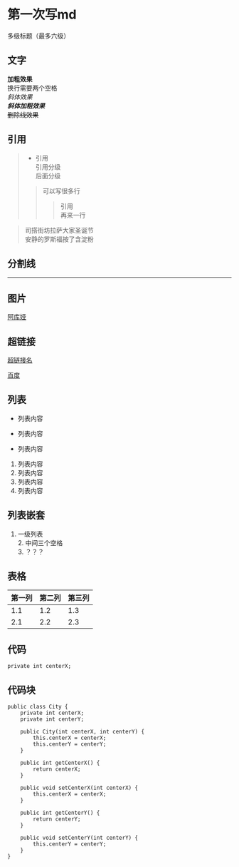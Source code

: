# 第一次写md

多级标题（最多六级）

## 文字

**加粗效果**  
换行需要两个空格  
*斜体效果*  
***斜体加粗效果***  
~~删除线效果~~  

## 引用

>- 引用  
>引用分级  
>后面分级
>
>>可以写很多行  
>>>引用  
>>>再来一行

>司搭街坊拉萨大家圣诞节  
安静的罗斯福按了含淀粉



## 分割线

---

## 图片

[阿库娅](https://github.com/2421715443/Study-Notes/raw/master/assets/阿库娅.jpg)

## 超链接

[超链接名](assets/阿库娅.jpg)

[百度](https://www.baidu.com)

## 列表

- 列表内容
  
+ 列表内容
  
* 列表内容  

1. 列表内容  
2. 列表内容
3. 列表内容
4. 列表内容

## 列表嵌套

1. 一级列表   
   2. 中间三个空格  
   3. ？？？

## 表格

| 第一列 | 第二列 | 第三列 |
| --- | --- | --- |
| 1.1 | 1.2 | 1.3 |
| 2.1 | 2.2 | 2.3 |

## 代码

`private int centerX;`

## 代码块


```
public class City {
    private int centerX;
    private int centerY;

    public City(int centerX, int centerY) {
        this.centerX = centerX;
        this.centerY = centerY;
    }

    public int getCenterX() {
        return centerX;
    }

    public void setCenterX(int centerX) {
        this.centerX = centerX;
    }

    public int getCenterY() {
        return centerY;
    }

    public void setCenterY(int centerY) {
        this.centerY = centerY;
    }
}
```